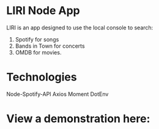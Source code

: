 # LIRI Node App

LIRI is an app designed to use the local console to search:

1. Spotify for songs
2. Bands in Town for concerts
3. OMDB for movies.

# Technologies 

Node-Spotify-API
Axios
Moment
DotEnv

# View a demonstration here: 

